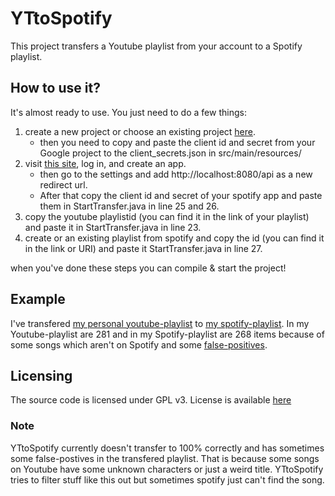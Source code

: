 # YTtoSpotify
This project transfers a Youtube playlist from your account to a Spotify playlist.

## How to use it?
It's almost ready to use. You just need to do a few things:
1. create a new project or choose an existing project [here](https://console.developers.google.com/project/_/apiui/credential).
    * then you need to copy and paste the client id and secret 
      from your Google project to the client_secrets.json in src/main/resources/
2. visit [this site](https://developer.spotify.com/dashboard/applications), log in, and create an app.
    * then go to the settings and add http://localhost:8080/api as a new redirect url.
    * After that copy the client id and secret of your spotify app and paste them in StartTransfer.java in line 25 and 26.
3. copy the youtube playlistid (you can find it in the link of your playlist) and paste it in StartTransfer.java in line 23.
4. create or an existing playlist from spotify and copy the id (you can find it in the link or URI) and paste it StartTransfer.java in line 27.

when you've done these steps you can compile & start the project!

## Example
I've transfered [my personal youtube-playlist](https://www.youtube.com/playlist?list=PLaJMPdUYqLLws7HlLN9SgELyv0xkm-NMa) to [my spotify-playlist](https://open.spotify.com/playlist/0ihLi9e9oDKTjmgEb6mHfL?si=RDhiNiwlTLmajgZkJD_gOw). In my Youtube-playlist are 281 and in my Spotify-playlist are 268 items because of some songs which aren't on Spotify and some [false-positives]().

## Licensing
The source code is licensed under GPL v3. License is available [here](https://github.com/Mitjaaa/YTtoSpotify/blob/master/LICENSE)

### Note
YTtoSpotify currently doesn't transfer to 100% correctly and has sometimes some false-postives in the transfered playlist. That is because some songs on Youtube have some unknown characters or just a weird title. YTtoSpotify tries to filter stuff like this out but sometimes spotify just can't find the song. 

